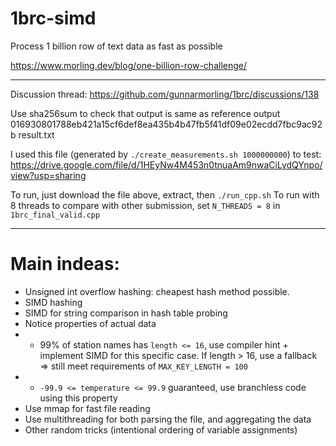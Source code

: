 # 1brc-simd
Process 1 billion row of text data as fast as possible

https://www.morling.dev/blog/one-billion-row-challenge/

-----------
Discussion thread: https://github.com/gunnarmorling/1brc/discussions/138

Use sha256sum to check that output is same as reference output
016930801788eb421a15cf6def8ea435b4b47fb5f41df09e02ecdd7fbc9ac92b  result.txt

I used this file (generated by `./create_measurements.sh 1000000000`) to test:
https://drive.google.com/file/d/1HEyNw4M453n0tnuaAm9nwaCiLydQYnpo/view?usp=sharing

To run, just download the file above, extract, then `./run_cpp.sh`
To run with 8 threads to compare with other submission, set `N_THREADS = 8` in `1brc_final_valid.cpp`

--------------
# Main indeas:
- Unsigned int overflow hashing: cheapest hash method possible.
- SIMD hashing
- SIMD for string comparison in hash table probing
- Notice properties of actual data
- + 99% of station names has `length <= 16`, use compiler hint + implement SIMD for this specific case. If length > 16, use a fallback => still meet requirements of `MAX_KEY_LENGTH = 100`
- + `-99.9 <= temperature <= 99.9` guaranteed, use branchless code using this property
- Use mmap for fast file reading
- Use multithreading for both parsing the file, and aggregating the data
- Other random tricks (intentional ordering of variable assignments)